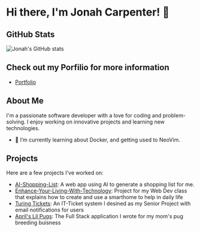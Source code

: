 # Hi there, I'm Jonah Carpenter! 👋

## GitHub Stats
![Jonah's GitHub stats](https://github-readme-stats.vercel.app/api?username=jonahgcarpenter&show_icons=true&theme=radical)

## Check out my Porfilio for more information
- [Portfolio](https://portfolio.jonahsserver.com/)

## About Me
I'm a passionate software developer with a love for coding and problem-solving. I enjoy working on innovative projects and learning new technologies.

- 🌱 I’m currently learning about Docker, and getting used to NeoVim.

## Projects
Here are a few projects I've worked on:

- [AI-Shopping-List](https://github.com/jonahgcarpenter/ai-shopping-list): A web app using AI to generate a shopping list for me.
- [Enhance-Your-Living-With-Technology](https://github.com/jonahgcarpenter/Enhance-Your-Living-With-Technology): Project for my Web Dev class that explains how to create and use a smarthome to help in daily life
- [Turing Tickets](https://github.com/jonahgcarpenter/Turing-Tickets): An IT-Ticket system I desined as my Senior Project with email notifications for users
- [April's Lil Pugs](https://github.com/jonahgcarpenter/aprilslilpugs): The Full Stack application I wrote for my mom's pug breeding buisness
